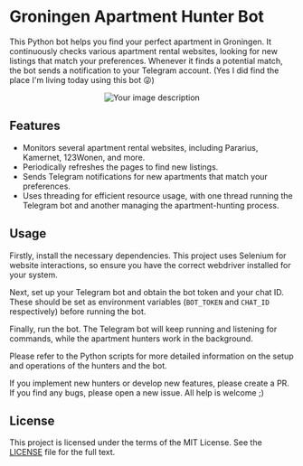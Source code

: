 # Groningen Apartment Hunter Bot

This Python bot helps you find your perfect apartment in Groningen. It continuously checks various apartment rental websites, looking for new listings that match your preferences. Whenever it finds a potential match, the bot sends a notification to your Telegram account. (Yes I did find the place I'm living today using this bot 😜)

<p align="center">
  <img src="https://github.com/brenocq/groningen-hunter/assets/17342434/8b72e9f1-5769-4ea0-9195-e0cd1e0ca351" alt="Your image description">
</p>

## Features

- Monitors several apartment rental websites, including Pararius, Kamernet, 123Wonen, and more.
- Periodically refreshes the pages to find new listings.
- Sends Telegram notifications for new apartments that match your preferences.
- Uses threading for efficient resource usage, with one thread running the Telegram bot and another managing the apartment-hunting process.

## Usage

Firstly, install the necessary dependencies. This project uses Selenium for website interactions, so ensure you have the correct webdriver installed for your system.

Next, set up your Telegram bot and obtain the bot token and your chat ID. These should be set as environment variables (`BOT_TOKEN` and `CHAT_ID` respectively) before running the bot. 

Finally, run the bot. The Telegram bot will keep running and listening for commands, while the apartment hunters work in the background.

Please refer to the Python scripts for more detailed information on the setup and operations of the hunters and the bot.

If you implement new hunters or develop new features, please create a PR. If you find any bugs, please open a new issue. All help is welcome ;)

## License

This project is licensed under the terms of the MIT License. See the [LICENSE](LICENSE) file for the full text.
